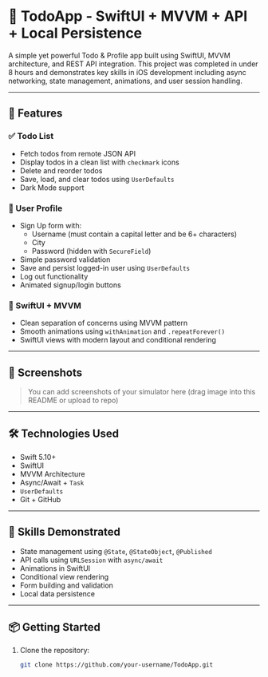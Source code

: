 # 📱 TodoApp - SwiftUI + MVVM + API + Local Persistence

A simple yet powerful Todo & Profile app built using SwiftUI, MVVM architecture, and REST API integration. This project was completed in under 8 hours and demonstrates key skills in iOS development including async networking, state management, animations, and user session handling.

---

## 🚀 Features

### ✅ Todo List
- Fetch todos from remote JSON API
- Display todos in a clean list with `checkmark` icons
- Delete and reorder todos
- Save, load, and clear todos using `UserDefaults`
- Dark Mode support

### 👤 User Profile
- Sign Up form with:
  - Username (must contain a capital letter and be 6+ characters)
  - City
  - Password (hidden with `SecureField`)
- Simple password validation
- Save and persist logged-in user using `UserDefaults`
- Log out functionality
- Animated signup/login buttons

### 🎨 SwiftUI + MVVM
- Clean separation of concerns using MVVM pattern
- Smooth animations using `withAnimation` and `.repeatForever()`
- SwiftUI views with modern layout and conditional rendering

---

## 📸 Screenshots

> You can add screenshots of your simulator here (drag image into this README or upload to repo)

---

## 🛠️ Technologies Used
- Swift 5.10+
- SwiftUI
- MVVM Architecture
- Async/Await + `Task`
- `UserDefaults`
- Git + GitHub

---

## 🧠 Skills Demonstrated
- State management using `@State`, `@StateObject`, `@Published`
- API calls using `URLSession` with `async/await`
- Animations in SwiftUI
- Conditional view rendering
- Form building and validation
- Local data persistence

---

## 📦 Getting Started

1. Clone the repository:

   ```bash
   git clone https://github.com/your-username/TodoApp.git
